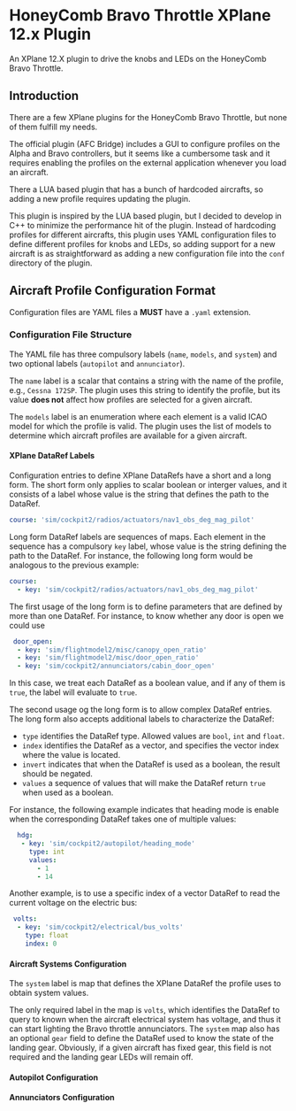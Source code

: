 # HoneyComb Bravo Throttle XPlane 12.x Plugin

An XPlane 12.X plugin to drive the knobs and LEDs on the HoneyComb Bravo Throttle.

## Introduction

There are a few XPlane plugins for the HoneyComb Bravo Throttle, but none of them fulfill
my needs.

The official plugin (AFC Bridge) includes a GUI to configure profiles on the
Alpha and Bravo controllers, but it seems like a cumbersome task and it requires enabling
the profiles on the external application whenever you load an aircraft.

There a LUA based plugin that has a bunch of hardcoded aircrafts, so adding a new profile
requires updating the plugin.

This plugin is inspired by the LUA based plugin, but I decided to develop in C++ to minimize
the performance hit of the plugin. Instead of hardcoding profiles for different aircrafts,
this plugin uses YAML configuration files to define different profiles for knobs and LEDs,
so adding support for a new aircraft is as straightforward as adding a new configuration
file into the `conf` directory of the plugin.

## Aircraft Profile Configuration Format

Configuration files are YAML files a **MUST** have a `.yaml` extension.

### Configuration File Structure

The YAML file has three compulsory labels (`name`, `models`, and `system`) and two optional labels (`autopilot` and `annunciator`).

The `name` label is a scalar that contains a string with the name of the profile, e.g., `Cessna 172SP`.
The plugin uses this string to identify the profile, but its value **does not** affect how profiles are selected for a given aircraft.

The `models` label is an enumeration where each element is a valid ICAO model for which the profile is valid.
The plugin uses the list of models to determine which aircraft profiles are available for a given aircraft.

#### XPlane DataRef Labels

Configuration entries to define XPlane DataRefs have a short and a long form.
The short form only applies to scalar boolean or interger values, and it consists of a label whose value is the string that defines the path to the DataRef.
```yaml
course: 'sim/cockpit2/radios/actuators/nav1_obs_deg_mag_pilot'
```

Long form DataRef labels are sequences of maps. Each element in the sequence has a compulsory `key` label, whose value is the string defining the path to the DataRef.
For instance, the following long form would be analogous to the previous example:
```yaml
course:
  - key: 'sim/cockpit2/radios/actuators/nav1_obs_deg_mag_pilot' 
```

The first usage of the long form is to define parameters that are defined by more than one DataRef.
For instance, to know whether any door is open we could use
```yaml
 door_open:
  - key: 'sim/flightmodel2/misc/canopy_open_ratio'
  - key: 'sim/flightmodel2/misc/door_open_ratio'
  - key: 'sim/cockpit2/annunciators/cabin_door_open'
```
In this case, we treat each DataRef as a boolean value, and if any of them is `true`, the label will evaluate to `true`.

The second usage og the long form is to allow complex DataRef entries.
The long form also accepts additional labels to characterize the DataRef:
 - `type` identifies the DataRef type. Allowed values are `bool`, `int` and `float`.
 - `index` identifies the DataRef as a vector, and specifies the vector index where the value is located.
 - `invert` indicates that when the DataRef is used as a boolean, the result should be negated.
 - `values` a sequence of values that will make the DataRef return `true` when used as a boolean.

For instance, the following example indicates that heading mode is enable when the corresponding DataRef takes one of multiple values:
```yaml
  hdg:
   - key: 'sim/cockpit2/autopilot/heading_mode'
     type: int
     values: 
       - 1
       - 14
```

Another example, is to use a specific index of a vector DataRef to read the current voltage on the electric bus:
```yaml
 volts:
  - key: 'sim/cockpit2/electrical/bus_volts'
    type: float
    index: 0
```

#### Aircraft Systems Configuration

The `system` label is map that defines the XPlane DataRef the profile uses to obtain system values.

The only required label in the map is `volts`, which identifies the DataRef to query to known when the aircraft electrical system has
voltage, and thus it can start lighting the Bravo throttle annunciators.
The `system` map also has an optional `gear` field to define the DataRef used to know the state of the landing gear.
Obviously, if a given aircraft has fixed gear, this field is not required and the landing gear LEDs will remain off.

#### Autopilot Configuration


#### Annunciators Configuration